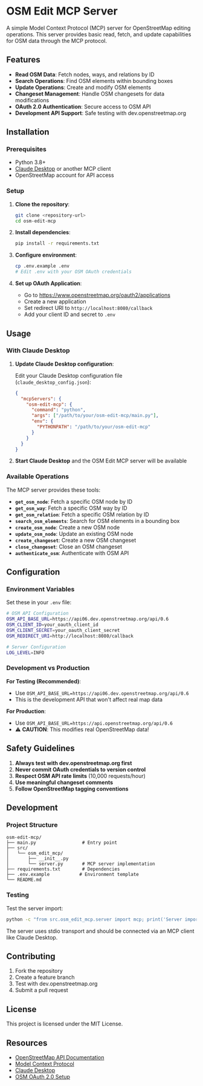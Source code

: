 # OSM Edit MCP Server

A simple Model Context Protocol (MCP) server for OpenStreetMap editing operations. This server provides basic read, fetch, and update capabilities for OSM data through the MCP protocol.

## Features

- **Read OSM Data**: Fetch nodes, ways, and relations by ID
- **Search Operations**: Find OSM elements within bounding boxes
- **Update Operations**: Create and modify OSM elements
- **Changeset Management**: Handle OSM changesets for data modifications
- **OAuth 2.0 Authentication**: Secure access to OSM API
- **Development API Support**: Safe testing with dev.openstreetmap.org

## Installation

### Prerequisites

- Python 3.8+
- [Claude Desktop](https://claude.ai/download) or another MCP client
- OpenStreetMap account for API access

### Setup

1. **Clone the repository**:
   ```bash
   git clone <repository-url>
   cd osm-edit-mcp
   ```

2. **Install dependencies**:
   ```bash
   pip install -r requirements.txt
   ```

3. **Configure environment**:
   ```bash
   cp .env.example .env
   # Edit .env with your OSM OAuth credentials
   ```

4. **Set up OAuth Application**:
   - Go to https://www.openstreetmap.org/oauth2/applications
   - Create a new application
   - Set redirect URI to `http://localhost:8080/callback`
   - Add your client ID and secret to `.env`

## Usage

### With Claude Desktop

1. **Update Claude Desktop configuration**:

   Edit your Claude Desktop configuration file (`claude_desktop_config.json`):
   ```json
   {
     "mcpServers": {
       "osm-edit-mcp": {
         "command": "python",
         "args": ["/path/to/your/osm-edit-mcp/main.py"],
         "env": {
           "PYTHONPATH": "/path/to/your/osm-edit-mcp"
         }
       }
     }
   }
   ```

2. **Start Claude Desktop** and the OSM Edit MCP server will be available

### Available Operations

The MCP server provides these tools:

- **`get_osm_node`**: Fetch a specific OSM node by ID
- **`get_osm_way`**: Fetch a specific OSM way by ID
- **`get_osm_relation`**: Fetch a specific OSM relation by ID
- **`search_osm_elements`**: Search for OSM elements in a bounding box
- **`create_osm_node`**: Create a new OSM node
- **`update_osm_node`**: Update an existing OSM node
- **`create_changeset`**: Create a new OSM changeset
- **`close_changeset`**: Close an OSM changeset
- **`authenticate_osm`**: Authenticate with OSM API

## Configuration

### Environment Variables

Set these in your `.env` file:

```bash
# OSM API Configuration
OSM_API_BASE_URL=https://api06.dev.openstreetmap.org/api/0.6
OSM_CLIENT_ID=your_oauth_client_id
OSM_CLIENT_SECRET=your_oauth_client_secret
OSM_REDIRECT_URI=http://localhost:8080/callback

# Server Configuration
LOG_LEVEL=INFO
```

### Development vs Production

**For Testing (Recommended)**:
- Use `OSM_API_BASE_URL=https://api06.dev.openstreetmap.org/api/0.6`
- This is the development API that won't affect real map data

**For Production**:
- Use `OSM_API_BASE_URL=https://api.openstreetmap.org/api/0.6`
- ⚠️ **CAUTION**: This modifies real OpenStreetMap data!

## Safety Guidelines

1. **Always test with dev.openstreetmap.org first**
2. **Never commit OAuth credentials to version control**
3. **Respect OSM API rate limits** (10,000 requests/hour)
4. **Use meaningful changeset comments**
5. **Follow OpenStreetMap tagging conventions**

## Development

### Project Structure

```
osm-edit-mcp/
├── main.py                 # Entry point
├── src/
│   └── osm_edit_mcp/
│       ├── __init__.py
│       └── server.py       # MCP server implementation
├── requirements.txt        # Dependencies
├── .env.example           # Environment template
└── README.md
```

### Testing

Test the server import:
```bash
python -c "from src.osm_edit_mcp.server import mcp; print('Server imported successfully')"
```

The server uses stdio transport and should be connected via an MCP client like Claude Desktop.

## Contributing

1. Fork the repository
2. Create a feature branch
3. Test with dev.openstreetmap.org
4. Submit a pull request

## License

This project is licensed under the MIT License.

## Resources

- [OpenStreetMap API Documentation](https://wiki.openstreetmap.org/wiki/API_v0.6)
- [Model Context Protocol](https://modelcontextprotocol.io/)
- [Claude Desktop](https://claude.ai/download)
- [OSM OAuth 2.0 Setup](https://wiki.openstreetmap.org/wiki/OAuth)
